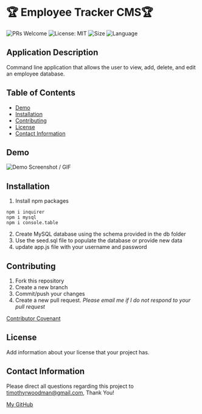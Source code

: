 
# 🏆 Employee Tracker CMS🏆
![PRs Welcome](https://img.shields.io/badge/PRs-welcome-brightgreen.svg?style=flat-square)
![License: MIT](https://img.shields.io/badge/License-MIT-blue.svg)
![Size](https://img.shields.io/github/repo-size/timvvoodman/Employee-Tracker-CMS)
![Language](https://img.shields.io/github/languages/top/timvvoodman/Employee-Tracker-CMS)


## Application Description

Command line application that allows the user to view, add, delete, and edit an employee database.

## Table of Contents

- [Demo](#demo)
- [Installation](#installation)
- [Contributing](#contributing)
- [License](#license)
- [Contact Information](#contact-information)

## Demo

![Demo Screenshot / GIF](Link)  


## Installation
1. Install npm packages
```
npm i inquirer
npm i mysql
npm i console.table
```

2. Create MySQL database using the schema provided in the db folder
3. Use the seed.sql file to populate the database or provide new data
4. update app.js file with your username and password


## Contributing

1. Fork this repository
2. Create a new branch
3. Commit/push your changes
4. Create a new pull request. _Please email me if I do not respond to your pull request_

[Contributor Covenant](https://www.contributor-covenant.org/)

## License

Add information about your license that your project has.

## Contact Information

Please direct all questions regarding this project to timothyrwoodman@gmail.com, Thank You!

[My GitHub](https://github.com/timvvoodman)